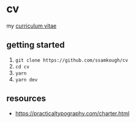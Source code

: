 # cv

my [curriculum vitae](https://en.wikipedia.org/wiki/Curriculum_vitae)

## getting started

1. `git clone https://github.com/ssamkough/cv`
2. `cd cv`
3. `yarn`
4. `yarn dev`

## resources

-   https://practicaltypography.com/charter.html
